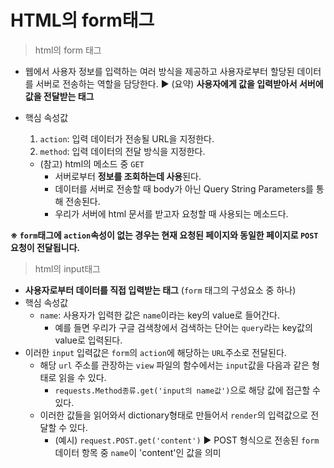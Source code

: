 # HTML의 form태그



> html의 form 태그

* 웹에서 사용자 정보를 입력하는 여러 방식을 제공하고 사용자로부터 할당된 데이터를 서버로 전송하는 역할을 담당한다. ▶ (요약) **사용자에게 값을 입력받아서 서버에 값을 전달받는 태그**

* 핵심 속성값

  1. `action`: 입력 데이터가 전송될 URL을 지정한다.
  2. `method`: 입력 데이터의 전달 방식을 지정한다.     

  * (참고) html의 메소드 중 `GET`
    * 서버로부터 **정보를 조회하는데 사용**된다.
    * 데이터를 서버로 전송할 때 body가 아닌 Query String Parameters를 통해 전송된다. 
    * 우리가 서버에 html 문서를 받고자 요청할 때 사용되는 메소드다.



**※  `form`태그에 `action`속성이 없는 경우는 현재 요청된 페이지와 동일한 페이지로 `POST`요청이 전달됩니다.**





> html의 input태그

* **사용자로부터 데이터를 직접 입력받는 태그** (`form` 태그의 구성요소 중 하나)
* 핵심 속성값
  * `name`: 사용자가 입력한 값은 `name`이라는 key의 value로 들어간다.
    * 예를 들면 우리가 구글 검색창에서 검색하는 단어는 `query`라는 key값의 value로 입력된다. 
* 이러한 `input` 입력값은 `form`의 `action`에 해당하는 `URL`주소로 전달된다. 
  * 해당 `url` 주소를 관장하는 `view` 파일의 함수에서는 `input`값을 다음과 같은 형태로 읽을 수 있다.
    * `requests.Method종류.get('input의 name값')`으로 해당 값에 접근할 수 있다.
  * 이러한 값들을 읽어와서 dictionary형태로 만들어서 `render`의 입력값으로 전달할 수 있다. 
    * (예시) `request.POST.get('content')` ▶ POST 형식으로 전송된 `form` 데이터 항목 중 `name`이 'content'인 값을 의미

